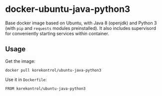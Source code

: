 # docker-ubuntu-java-python3
Base docker image based on Ubuntu, with Java 8 (openjdk) and Python 3 (with `pip` and `requests` modules preinstalled). It also includes supervisord for conveniently starting services within container.

## Usage
Get the image:
```
docker pull korekontrol/ubuntu-java-python3
```

Use it in `Dockerfile`:
```
FROM korekontrol/ubuntu-java-python3
```
